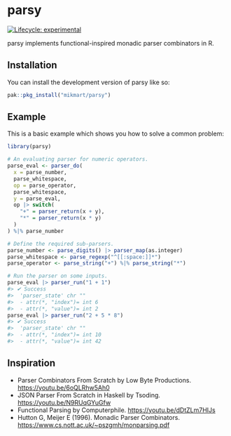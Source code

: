 
<!-- README.md is generated from README.Rmd. Please edit that file -->

# parsy

<!-- badges: start -->

[![Lifecycle:
experimental](https://img.shields.io/badge/lifecycle-experimental-orange.svg)](https://lifecycle.r-lib.org/articles/stages.html#experimental)
<!-- badges: end -->

parsy implements functional-inspired monadic parser combinators in R.

## Installation

You can install the development version of parsy like so:

``` r
pak::pkg_install("mikmart/parsy")
```

## Example

This is a basic example which shows you how to solve a common problem:

``` r
library(parsy)

# An evaluating parser for numeric operators.
parse_eval <- parser_do(
  x = parse_number,
  parse_whitespace,
  op = parse_operator,
  parse_whitespace,
  y = parse_eval,
  op |> switch(
    "+" = parser_return(x + y),
    "*" = parser_return(x * y)
  )
) %|% parse_number

# Define the required sub-parsers.
parse_number <- parse_digits() |> parser_map(as.integer)
parse_whitespace <- parse_regexp("^[[:space:]]*")
parse_operator <- parse_string("+") %|% parse_string("*")

# Run the parser on some inputs.
parse_eval |> parser_run("1 + 1")
#> ✔ Success
#>  'parser_state' chr ""
#>  - attr(*, "index")= int 6
#>  - attr(*, "value")= int 2
parse_eval |> parser_run("2 + 5 * 8")
#> ✔ Success
#>  'parser_state' chr ""
#>  - attr(*, "index")= int 10
#>  - attr(*, "value")= int 42
```

## Inspiration

- Parser Combinators From Scratch by Low Byte Productions.
  <https://youtu.be/6oQLRhw5Ah0>
- JSON Parser From Scratch in Haskell by Tsoding.
  <https://youtu.be/N9RUqGYuGfw>
- Functional Parsing by Computerphile. <https://youtu.be/dDtZLm7HIJs>
- Hutton G, Meijer E (1996). Monadic Parser Combinators.
  <https://www.cs.nott.ac.uk/~pszgmh/monparsing.pdf>
